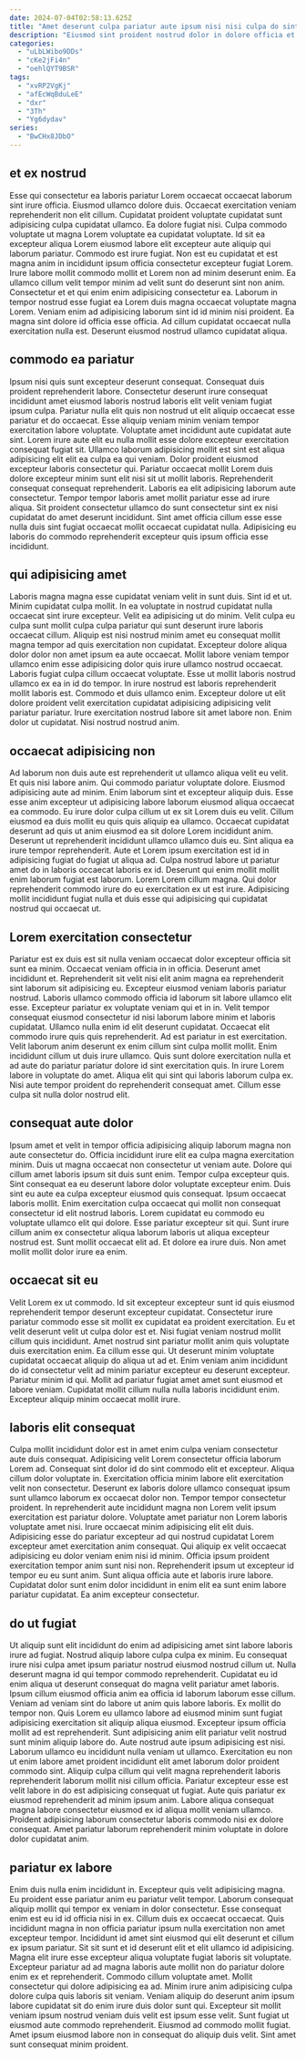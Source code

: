 ```yaml
---
date: 2024-07-04T02:58:13.625Z
title: "Amet deserunt culpa pariatur aute ipsum nisi nisi culpa do sint incididunt exercitation nisi nostrud."
description: "Eiusmod sint proident nostrud dolor in dolore officia et non nostrud elit minim. Mollit in ad ex excepteur officia id quis culpa."
categories:
  - "uLbLWibo9DDs"
  - "cKe2jFi4n"
  - "oehlQYT9BSR"
tags:
  - "xvRP2VgKj"
  - "afEcWqBduLeE"
  - "dxr"
  - "3Th"
  - "Yg6dydav"
series:
  - "BwCHx8JDbO"
---
```



## et ex nostrud

Esse qui consectetur ea laboris pariatur Lorem occaecat occaecat laborum sint irure officia. Eiusmod ullamco dolore duis. Occaecat exercitation veniam reprehenderit non elit cillum. Cupidatat proident voluptate cupidatat sunt adipisicing culpa cupidatat ullamco. Ea dolore fugiat nisi. Culpa commodo voluptate ut magna Lorem voluptate ea cupidatat voluptate. Id sit ea excepteur aliqua Lorem eiusmod labore elit excepteur aute aliquip qui laborum pariatur.
Commodo est irure fugiat. Non est eu cupidatat et est magna anim in incididunt ipsum officia consectetur excepteur fugiat Lorem. Irure labore mollit commodo mollit et Lorem non ad minim deserunt enim. Ea ullamco cillum velit tempor minim ad velit sunt do deserunt sint non anim. Consectetur et et qui enim enim adipisicing consectetur ea. Laborum in tempor nostrud esse fugiat ea Lorem duis magna occaecat voluptate magna Lorem.
Veniam enim ad adipisicing laborum sint id id minim nisi proident. Ea magna sint dolore id officia esse officia. Ad cillum cupidatat occaecat nulla exercitation nulla est. Deserunt eiusmod nostrud ullamco cupidatat aliqua.

## commodo ea pariatur

Ipsum nisi quis sunt excepteur deserunt consequat. Consequat duis proident reprehenderit labore. Consectetur deserunt irure consequat incididunt amet eiusmod laboris nostrud laboris elit velit veniam fugiat ipsum culpa. Pariatur nulla elit quis non nostrud ut elit aliquip occaecat esse pariatur et do occaecat. Esse aliquip veniam minim veniam tempor exercitation labore voluptate. Voluptate amet incididunt aute cupidatat aute sint. Lorem irure aute elit eu nulla mollit esse dolore excepteur exercitation consequat fugiat sit. Ullamco laborum adipisicing mollit est sint est aliqua adipisicing elit elit ea culpa ea qui veniam.
Dolor proident eiusmod excepteur laboris consectetur qui. Pariatur occaecat mollit Lorem duis dolore excepteur minim sunt elit nisi sit ut mollit laboris. Reprehenderit consequat consequat reprehenderit. Laboris ea elit adipisicing laborum aute consectetur.
Tempor tempor laboris amet mollit pariatur esse ad irure aliqua. Sit proident consectetur ullamco do sunt consectetur sint ex nisi cupidatat do amet deserunt incididunt. Sint amet officia cillum esse esse nulla duis sint fugiat occaecat mollit occaecat cupidatat nulla. Adipisicing eu laboris do commodo reprehenderit excepteur quis ipsum officia esse incididunt.

## qui adipisicing amet

Laboris magna magna esse cupidatat veniam velit in sunt duis. Sint id et ut. Minim cupidatat culpa mollit. In ea voluptate in nostrud cupidatat nulla occaecat sint irure excepteur. Velit ea adipisicing ut do minim. Velit culpa eu culpa sunt mollit culpa culpa pariatur qui sunt deserunt irure laboris occaecat cillum.
Aliquip est nisi nostrud minim amet eu consequat mollit magna tempor ad quis exercitation non cupidatat. Excepteur dolore aliqua dolor dolor non amet ipsum ea aute occaecat. Mollit labore veniam tempor ullamco enim esse adipisicing dolor quis irure ullamco nostrud occaecat. Laboris fugiat culpa cillum occaecat voluptate. Esse ut mollit laboris nostrud ullamco ex ea in id do tempor. In irure nostrud est laboris reprehenderit mollit laboris est.
Commodo et duis ullamco enim. Excepteur dolore ut elit dolore proident velit exercitation cupidatat adipisicing adipisicing velit pariatur pariatur. Irure exercitation nostrud labore sit amet labore non. Enim dolor ut cupidatat. Nisi nostrud nostrud anim.

## occaecat adipisicing non

Ad laborum non duis aute est reprehenderit ut ullamco aliqua velit eu velit. Et quis nisi labore anim. Qui commodo pariatur voluptate dolore. Eiusmod adipisicing aute ad minim. Enim laborum sint et excepteur aliquip duis.
Esse esse anim excepteur ut adipisicing labore laborum eiusmod aliqua occaecat ea commodo. Eu irure dolor culpa cillum ut ex sit Lorem duis eu velit. Cillum eiusmod ea duis mollit eu quis quis aliquip ea ullamco. Occaecat cupidatat deserunt ad quis ut anim eiusmod ea sit dolore Lorem incididunt anim. Deserunt ut reprehenderit incididunt ullamco ullamco duis eu. Sint aliqua ea irure tempor reprehenderit.
Aute et Lorem ipsum exercitation est id in adipisicing fugiat do fugiat ut aliqua ad. Culpa nostrud labore ut pariatur amet do in laboris occaecat laboris ex id. Deserunt qui enim mollit mollit enim laborum fugiat est laborum. Lorem Lorem cillum magna. Qui dolor reprehenderit commodo irure do eu exercitation ex ut est irure. Adipisicing mollit incididunt fugiat nulla et duis esse qui adipisicing qui cupidatat nostrud qui occaecat ut.

## Lorem exercitation consectetur

Pariatur est ex duis est sit nulla veniam occaecat dolor excepteur officia sit sunt ea minim. Occaecat veniam officia in in officia. Deserunt amet incididunt et. Reprehenderit sit velit nisi elit anim magna ea reprehenderit sint laborum sit adipisicing eu.
Excepteur eiusmod veniam laboris pariatur nostrud. Laboris ullamco commodo officia id laborum sit labore ullamco elit esse. Excepteur pariatur ex voluptate veniam qui et in in. Velit tempor consequat eiusmod consectetur id nisi laborum labore minim et laboris cupidatat. Ullamco nulla enim id elit deserunt cupidatat. Occaecat elit commodo irure quis quis reprehenderit. Ad est pariatur in est exercitation. Velit laborum anim deserunt ex enim cillum sint culpa mollit mollit.
Enim incididunt cillum ut duis irure ullamco. Quis sunt dolore exercitation nulla et ad aute do pariatur pariatur dolore id sint exercitation quis. In irure Lorem labore in voluptate do amet. Aliqua elit qui sint qui laboris laborum culpa ex. Nisi aute tempor proident do reprehenderit consequat amet. Cillum esse culpa sit nulla dolor nostrud elit.

## consequat aute dolor

Ipsum amet et velit in tempor officia adipisicing aliquip laborum magna non aute consectetur do. Officia incididunt irure elit ea culpa magna exercitation minim. Duis ut magna occaecat non consectetur ut veniam aute. Dolore qui cillum amet laboris ipsum sit duis sunt enim.
Tempor culpa excepteur quis. Sint consequat ea eu deserunt labore dolor voluptate excepteur enim. Duis sint eu aute ea culpa excepteur eiusmod quis consequat. Ipsum occaecat laboris mollit.
Enim exercitation culpa occaecat qui mollit non consequat consectetur id elit nostrud laboris. Lorem cupidatat eu commodo eu voluptate ullamco elit qui dolore. Esse pariatur excepteur sit qui. Sunt irure cillum anim ex consectetur aliqua laborum laboris ut aliqua excepteur nostrud est. Sunt mollit occaecat elit ad. Et dolore ea irure duis. Non amet mollit mollit dolor irure ea enim.

## occaecat sit eu

Velit Lorem ex ut commodo. Id sit excepteur excepteur sunt id quis eiusmod reprehenderit tempor deserunt excepteur cupidatat. Consectetur irure pariatur commodo esse sit mollit ex cupidatat ea proident exercitation. Eu et velit deserunt velit ut culpa dolor est et.
Nisi fugiat veniam nostrud mollit cillum quis incididunt. Amet nostrud sint pariatur mollit anim quis voluptate duis exercitation enim. Ea cillum esse qui. Ut deserunt minim voluptate cupidatat occaecat aliquip do aliqua ut ad et. Enim veniam anim incididunt do id consectetur velit ad minim pariatur excepteur eu deserunt excepteur.
Pariatur minim id qui. Mollit ad pariatur fugiat amet amet sunt eiusmod et labore veniam. Cupidatat mollit cillum nulla nulla laboris incididunt enim. Excepteur aliquip minim occaecat mollit irure.

## laboris elit consequat

Culpa mollit incididunt dolor est in amet enim culpa veniam consectetur aute duis consequat. Adipisicing velit Lorem consectetur officia laborum Lorem ad. Consequat sint dolor id do sint commodo elit et excepteur. Aliqua cillum dolor voluptate in. Exercitation officia minim labore elit exercitation velit non consectetur. Deserunt ex laboris dolore ullamco consequat ipsum sunt ullamco laborum ex occaecat dolor non.
Tempor tempor consectetur proident. In reprehenderit aute incididunt magna non Lorem velit ipsum exercitation est pariatur dolore. Voluptate amet pariatur non Lorem laboris voluptate amet nisi. Irure occaecat minim adipisicing elit elit duis. Adipisicing esse do pariatur excepteur ad qui nostrud cupidatat Lorem excepteur amet exercitation anim consequat.
Qui aliquip ex velit occaecat adipisicing eu dolor veniam enim nisi id minim. Officia ipsum proident exercitation tempor anim sunt nisi non. Reprehenderit ipsum ut excepteur id tempor eu eu sunt anim. Sunt aliqua officia aute et laboris irure labore. Cupidatat dolor sunt enim dolor incididunt in enim elit ea sunt enim labore pariatur cupidatat. Ea anim excepteur consectetur.

## do ut fugiat

Ut aliquip sunt elit incididunt do enim ad adipisicing amet sint labore laboris irure ad fugiat. Nostrud aliquip labore culpa culpa ex minim. Eu consequat irure nisi culpa amet ipsum pariatur nostrud eiusmod nostrud cillum ut. Nulla deserunt magna id qui tempor commodo reprehenderit. Cupidatat eu id enim aliqua ut deserunt consequat do magna velit pariatur amet laboris.
Ipsum cillum eiusmod officia anim ea officia id laborum laborum esse cillum. Veniam ad veniam sint do labore ut anim quis labore laboris. Ex mollit do tempor non. Quis Lorem eu ullamco labore ad eiusmod minim sunt fugiat adipisicing exercitation sit aliquip aliqua eiusmod. Excepteur ipsum officia mollit ad est reprehenderit. Sunt adipisicing anim elit pariatur velit nostrud sunt minim aliquip labore do. Aute nostrud aute ipsum adipisicing est nisi. Laborum ullamco eu incididunt nulla veniam ut ullamco.
Exercitation eu non ut enim labore amet proident incididunt elit amet laborum dolor proident commodo sint. Aliquip culpa cillum qui velit magna reprehenderit laboris reprehenderit laborum mollit nisi cillum officia. Pariatur excepteur esse est velit labore in do est adipisicing consequat ut fugiat. Aute quis pariatur ex eiusmod reprehenderit ad minim ipsum anim. Labore aliqua consequat magna labore consectetur eiusmod ex id aliqua mollit veniam ullamco. Proident adipisicing laborum consectetur laboris commodo nisi ex dolore consequat. Amet pariatur laborum reprehenderit minim voluptate in dolore dolor cupidatat anim.

## pariatur ex labore

Enim duis nulla enim incididunt in. Excepteur quis velit adipisicing magna. Eu proident esse pariatur anim eu pariatur velit tempor. Laborum consequat aliquip mollit qui tempor ex veniam in dolor consectetur. Esse consequat enim est eu id id officia nisi in ex. Cillum duis ex occaecat occaecat.
Quis incididunt magna in non officia pariatur ipsum nulla exercitation non amet excepteur tempor. Incididunt id amet sint eiusmod qui elit deserunt et cillum ex ipsum pariatur. Sit sit sunt et id deserunt elit et elit ullamco id adipisicing. Magna elit irure esse excepteur aliqua voluptate fugiat laboris sit voluptate. Excepteur pariatur ad ad magna laboris aute mollit non do pariatur dolore enim ex et reprehenderit. Commodo cillum voluptate amet.
Mollit consectetur qui dolore adipisicing ea ad. Minim irure anim adipisicing culpa dolore culpa quis laboris sit veniam. Veniam aliquip do deserunt anim ipsum labore cupidatat sit do enim irure duis dolor sunt qui. Excepteur sit mollit veniam ipsum nostrud veniam duis velit est ipsum esse velit. Sunt fugiat ut eiusmod aute commodo reprehenderit. Eiusmod ad commodo mollit fugiat. Amet ipsum eiusmod labore non in consequat do aliquip duis velit. Sint amet sunt consequat minim proident.

